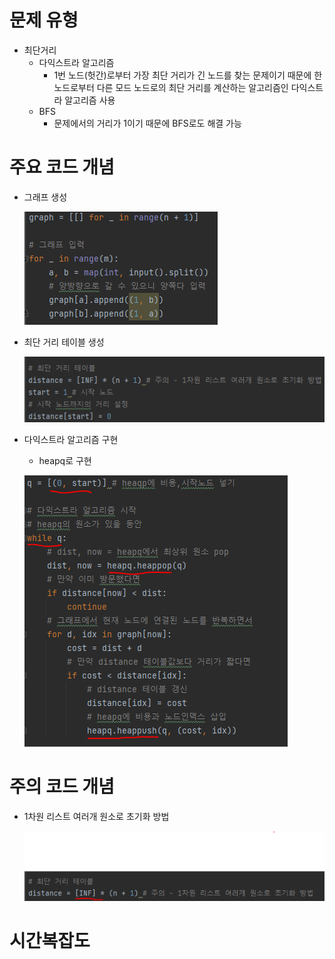 # 문제 유형 
- 최단거리 
  - 다익스트라 알고리즘
    - 1번 노드(헛간)로부터 가장 최단 거리가 긴 노드를 찾는 문제이기 때문에 한 노드로부터 다른 모드 노드로의 최단 거리를 계산하는 알고리즘인 다익스트라 알고리즘 사용
  - BFS
    - 문제에서의 거리가 1이기 때문에 BFS로도 해결 가능
# 주요 코드 개념
- 그래프 생성

  ![img_9.png](캡처이미지/img_9.png)

- 최단 거리 테이블 생성

  ![img_10.png](캡처이미지/img_10.png)

- 다익스트라 알고리즘 구현 
  - heapq로 구현
  
  ![img_11.png](캡처이미지/img_11.png)

# 주의 코드 개념 
- 1차원 리스트 여러개 원소로 초기화 방법

  ![img_12.png](캡처이미지/img_12.png)

# 시간복잡도
